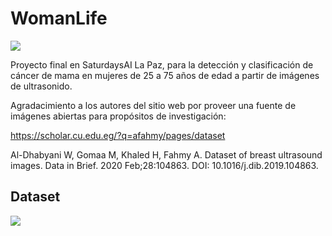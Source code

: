 # WomanLife
<img src="https://drive.google.com/uc?id=1ZQmWLodX5i-AuOxxwJUMwWIhyC9mGTy9"/>

Proyecto final en SaturdaysAI La Paz, para la detección y clasificación de cáncer de mama en mujeres de 25 a 75 años de edad a partir de imágenes de ultrasonido.

Agradacimiento a los autores del sitio web por proveer una fuente de imágenes abiertas para propósitos de investigación:

https://scholar.cu.edu.eg/?q=afahmy/pages/dataset

Al-Dhabyani W, Gomaa M, Khaled H, Fahmy A. Dataset of breast ultrasound images. Data in Brief. 2020 Feb;28:104863. DOI: 10.1016/j.dib.2019.104863.

## Dataset
<img src="https://drive.google.com/uc?id=1Y69yszJl4HJWtUxfCqBLBb51CbRDGiVZ"/>
